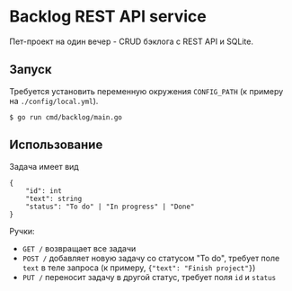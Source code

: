 # Backlog REST API service

Пет-проект на один вечер - CRUD бэклога с REST API и SQLite.

## Запуск

Требуется установить переменную окружения `CONFIG_PATH` (к примеру на `./config/local.yml`).

```
$ go run cmd/backlog/main.go
```

## Использование

Задача имеет вид
```
{
    "id": int
    "text": string
    "status": "To do" | "In progress" | "Done" 
}
```

Ручки:
- `GET /` возвращает все задачи
- `POST /` добавляет новую задачу со статусом "To do", 
требует поле `text` в теле запроса (к примеру, `{"text": "Finish project"}`)
- `PUT /` переносит задачу в другой статус, требует поля `id` и `status`
